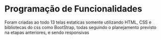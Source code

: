# Programação de Funcionalidades

Foram criadas ao todo 13 telas estaticas somente utilizando HTML, CSS e bibliotecas do css como BootStrap, todas seguindo o planejamento previsto na etapas anteriores, e sendo responsivas 

> 
